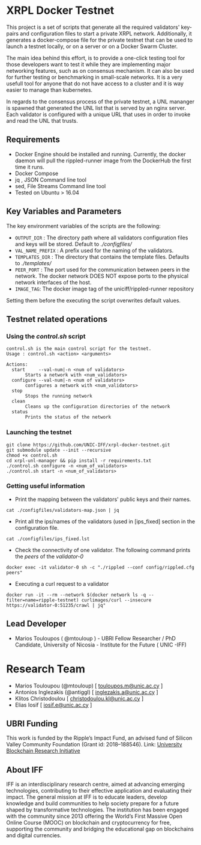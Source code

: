 
# XRPL Docker Testnet

This project is a set of scripts that generate all the required validators' key-pairs and configuration files to start a private XRPL network. Additionally, it generates a docker-compose file for the private testnet that can be used to launch a testnet locally, or on a server or on a Docker Swarm Cluster.

The main idea behind this effort, is to provide a one-click testing tool for those developers want to test it while they are implementing  major networking features, such as on consensus mechanism. It can also be used for further testing or benchmarking in small-scale networks. It is a very usefull tool for anyone that do not have access to a cluster and it is way easier to manage than kubernetes.

In regards to the consensus process of the private testnet, a UNL mananger is spawned that generated the UNL list that is served by an nginx server. Each validator is configured with a unique URL that uses in order to invoke and read the UNL that trusts.  

## Requirements
- Docker Engine should be installed and running.
Currently, the docker daemon will pull the rippled-runner image from the DockerHub the first time it runs.
- Docker Compose
- jq , JSON Command line tool
- sed, File Streams Command line tool
- Tested on Ubuntu > 16.04

## Key Variables and Parameters
The key environment variables of the scripts are the following:
- ```OUTPUT_DIR``` : The directory path where all validators configuration files and keys will be stored. Default to *./configfiles/*
- ```VAL_NAME_PREFIX``` : A prefix used for the naming of the validators.
- ```TEMPLATES_DIR``` : The directory that contains the template files. Defaults to *./templates/* 
- ```PEER_PORT``` : The port used for the communication between peers in the network. The docker network DOES NOT expose ports to the physical network interfaces of the host.
- ```IMAGE_TAG```: The docker image tag of the uniciff/rippled-runner repository

Setting them before the executing the script overwrites default values.

## Testnet related operations

### Using the *control.sh* script

```
control.sh is the main control script for the testnet.
Usage : control.sh <action> <arguments>

Actions:
  start     --val-num|-n <num of validators>
       Starts a network with <num_validators> 
  configure --val-num|-n <num of validators>
       configures a network with <num_validators> 
  stop
       Stops the running network
  clean
       Cleans up the configuration directories of the network
  status
       Prints the status of the network
```

### Launching the testnet

```
git clone https://github.com/UNIC-IFF/xrpl-docker-testnet.git
git submodule update --init --recursive
chmod +x control.sh
cd xrpl-unl-manager && pip install -r requirements.txt
./control.sh configure -n <num_of_validators>
./control.sh start -n <num_of_validators>
```

### Getting useful information
- Print the mapping between the validators' public keys and their names.
```
cat ./configfiles/validators-map.json | jq 
```
- Print all the ips/names of the validators (used in [ips_fixed] section in the configuration file.
```
cat ./configfiles/ips_fixed.lst
``` 
- Check the connectivity of one validator. The following command prints the *peers* of the *validator-0*

```
docker exec -it validator-0 sh -c "./rippled --conf config/rippled.cfg peers"
```

- Executing a curl request to a validator

```
docker run -it --rm --network $(docker network ls -q --filter=name=ripple-testnet) curlimages/curl --insecure https://validator-0:51235/crawl | jq"
```

## Lead Developer

- Marios Touloupos ( @mtouloup ) - UBRI Fellow Researcher / PhD Candidate, University of Nicosia - Institute for the Future ( UNIC -IFF)

# Research Team
* Marios Touloupou (@mtouloup) [ touloupos.m@unic.ac.cy ]
* Antonios Inglezakis (@antiggl) [ inglezakis.a@unic.ac.cy ]
* Klitos Christodoulou [ christodoulou.kl@unic.ac.cy ]
* Elias Iosif [ iosif.e@unic.ac.cy ]

## UBRI Funding
This work is funded by the Ripple’s Impact Fund, an advised fund of Silicon Valley Community Foundation (Grant id: 2018–188546).
Link: [University Blockchain Research Initiative](https://ubri.ripple.com)


## About IFF

IFF is an interdisciplinary research centre, aimed at advancing emerging technologies, contributing to their effective application and evaluating their impact. The general mission at IFF is to educate leaders, develop knowledge and build communities to help society prepare for a future shaped by transformative technologies. The institution has been engaged with the community since 2013 offering the World’s First Massive Open Online Course (MOOC) on blockchain and cryptocurrency for free, supporting the community and bridging the educational gap on blockchains and digital currencies.
